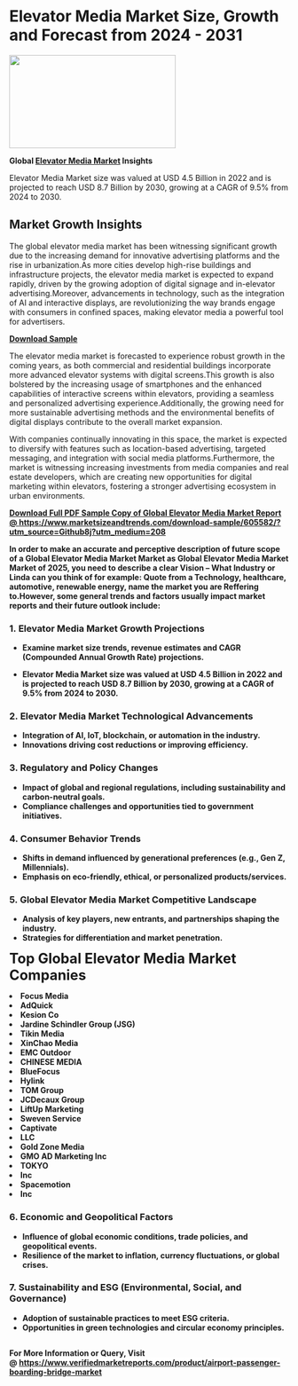 <H1>Elevator Media Market Size, Growth and Forecast from 2024 - 2031</H1><img class="aligncenter size-medium wp-image-584254" src="https://thirdeyenews.in/wp-content/uploads/2024/09/Global-Market-Research-300x168.jpeg" alt="" width="300" height="168" /><p><strong>Global&nbsp;<a href="https://www.marketsizeandtrends.com/download-sample/605582/?utm_source=Github8j?utm_medium=208">Elevator Media Market</a> Insights</strong></p><p>Elevator Media Market size was valued at USD 4.5 Billion in 2022 and is projected to reach USD 8.7 Billion by 2030, growing at a CAGR of 9.5% from 2024 to 2030.</p><p><h2>Market Growth Insights</h2> <p>The global elevator media market has been witnessing significant growth due to the increasing demand for innovative advertising platforms and the rise in urbanization.As more cities develop high-rise buildings and infrastructure projects, the elevator media market is expected to expand rapidly, driven by the growing adoption of digital signage and in-elevator advertising.Moreover, advancements in technology, such as the integration of AI and interactive displays, are revolutionizing the way brands engage with consumers in confined spaces, making elevator media a powerful tool for advertisers.</p> <p><strong><a href="#">Download Sample</a></strong></p> <p>The elevator media market is forecasted to experience robust growth in the coming years, as both commercial and residential buildings incorporate more advanced elevator systems with digital screens.This growth is also bolstered by the increasing usage of smartphones and the enhanced capabilities of interactive screens within elevators, providing a seamless and personalized advertising experience.Additionally, the growing need for more sustainable advertising methods and the environmental benefits of digital displays contribute to the overall market expansion.</p> <p>With companies continually innovating in this space, the market is expected to diversify with features such as location-based advertising, targeted messaging, and integration with social media platforms.Furthermore, the market is witnessing increasing investments from media companies and real estate developers, which are creating new opportunities for digital marketing within elevators, fostering a stronger advertising ecosystem in urban environments.</p> <p><strong><a href="#"></p><p><span class=""><strong>Download Full PDF Sample Copy of Global Elevator Media Market Report</strong> @ <a href="https://www.marketsizeandtrends.com/download-sample/605582/?utm_source=Github8j?utm_medium=208" target="_blank">https://www.marketsizeandtrends.com/download-sample/605582/?utm_source=Github8j?utm_medium=208</a></span></p><p>In order to make an accurate and perceptive description of future scope of a Global&nbsp;Elevator Media Market Market as Global&nbsp;Elevator Media Market Market of 2025, you need to describe a clear Vision &ndash; What Industry or Linda can you think of for example: Quote from a Technology, healthcare, automotive, renewable energy, name the market you are Reffering to.However, some general trends and factors usually impact market reports and their future outlook include:</p><h3>1.&nbsp;<strong>Elevator Media Market Growth Projections</strong></h3><ul><li>Examine market size trends, revenue estimates and CAGR (Compounded Annual Growth Rate) projections.</li><li><p>Elevator Media Market size was valued at USD 4.5 Billion in 2022 and is projected to reach USD 8.7 Billion by 2030, growing at a CAGR of 9.5% from 2024 to 2030.</p></li></ul><h3>2.&nbsp;<strong>Elevator Media Market Technological Advancements</strong></h3><ul><li>Integration of AI, IoT, blockchain, or automation in the industry.</li><li>Innovations driving cost reductions or improving efficiency.</li></ul><h3>3.&nbsp;<strong>Regulatory and Policy Changes</strong></h3><ul><li>Impact of global and regional regulations, including sustainability and carbon-neutral goals.</li><li>Compliance challenges and opportunities tied to government initiatives.</li></ul><h3>4.&nbsp;<strong>Consumer Behavior Trends</strong></h3><ul><li>Shifts in demand influenced by generational preferences (e.g., Gen Z, Millennials).</li><li>Emphasis on eco-friendly, ethical, or personalized products/services.</li></ul><h3>5.&nbsp;<strong>Global Elevator Media Market Competitive Landscape</strong></h3><ul><li>Analysis of key players, new entrants, and partnerships shaping the industry.</li><li>Strategies for differentiation and market penetration.</li></ul><p data-pm-slice="1 1 []"><span style="color: inherit; font-family: inherit; font-size: 25px;">Top Global Elevator Media Market Companies</span></p><div class="" data-test-id=""><p><li>Focus Media</li><li> AdQuick</li><li> Kesion Co</li><li> Jardine Schindler Group (JSG)</li><li> Tikin Media</li><li> XinChao Media</li><li> EMC Outdoor</li><li> CHINESE MEDIA</li><li> BlueFocus</li><li> Hylink</li><li> TOM Group</li><li> JCDecaux Group</li><li> LiftUp Marketing</li><li> Sweven Service</li><li> Captivate</li><li> LLC</li><li> Gold Zone Media</li><li> GMO AD Marketing Inc</li><li> TOKYO</li><li> Inc</li><li> Spacemotion</li><li> Inc</li></p></div><h3>6.&nbsp;<strong>Economic and Geopolitical Factors</strong></h3><ul><li>Influence of global economic conditions, trade policies, and geopolitical events.</li><li>Resilience of the market to inflation, currency fluctuations, or global crises.</li></ul><h3>7.&nbsp;<strong>Sustainability and ESG (Environmental, Social, and Governance)</strong></h3><ul><li>Adoption of sustainable practices to meet ESG criteria.</li><li>Opportunities in green technologies and circular economy principles.</li></ul><h2><strong style="font-size: 14px;">For More Information or Query, Visit @&nbsp;</strong><a style="background-color: #ffffff; font-size: 14px;" href="https://www.marketsizeandtrends.com/report/elevator-media-market/" target="_blank">https://www.verifiedmarketreports.com/product/airport-passenger-boarding-bridge-market</a></h2>